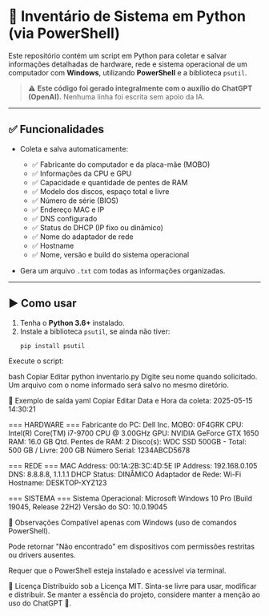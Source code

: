 # 🧾 Inventário de Sistema em Python (via PowerShell)

Este repositório contém um script em Python para coletar e salvar informações detalhadas de hardware, rede e sistema operacional de um computador com **Windows**, utilizando **PowerShell** e a biblioteca `psutil`.

> ⚠️ **Este código foi gerado integralmente com o auxílio do ChatGPT (OpenAI).** Nenhuma linha foi escrita sem apoio da IA.

---

## ✅ Funcionalidades

- Coleta e salva automaticamente:
  - ✅ Fabricante do computador e da placa-mãe (MOBO)
  - ✅ Informações da CPU e GPU
  - ✅ Capacidade e quantidade de pentes de RAM
  - ✅ Modelo dos discos, espaço total e livre
  - ✅ Número de série (BIOS)
  - ✅ Endereço MAC e IP
  - ✅ DNS configurado
  - ✅ Status do DHCP (IP fixo ou dinâmico)
  - ✅ Nome do adaptador de rede
  - ✅ Hostname
  - ✅ Nome, versão e build do sistema operacional

- Gera um arquivo `.txt` com todas as informações organizadas.

---

## ▶️ Como usar

1. Tenha o **Python 3.6+** instalado.
2. Instale a biblioteca `psutil`, se ainda não tiver:
   ```bash
   pip install psutil
Execute o script:

bash
Copiar
Editar
python inventario.py
Digite seu nome quando solicitado. Um arquivo com o nome informado será salvo no mesmo diretório.

📄 Exemplo de saída
yaml
Copiar
Editar
Data e Hora da coleta: 2025-05-15 14:30:21

=== HARDWARE ===
Fabricante do PC: Dell Inc.
MOBO: 0F4GRK
CPU: Intel(R) Core(TM) i7-9700 CPU @ 3.00GHz
GPU: NVIDIA GeForce GTX 1650
RAM: 16.0 GB
Qtd. Pentes de RAM: 2
Disco(s): WDC SSD 500GB - Total: 500 GB / Livre: 200 GB
Número Serial: 1234ABCD5678

=== REDE ===
MAC Address: 00:1A:2B:3C:4D:5E
IP Address: 192.168.0.105
DNS: 8.8.8.8, 1.1.1.1
DHCP Status: DINÂMICO
Adaptador de Rede: Wi-Fi
Hostname: DESKTOP-XYZ123

=== SISTEMA ===
Sistema Operacional: Microsoft Windows 10 Pro (Build 19045, Release 22H2)
Versão do SO: 10.0.19045

📌 Observações
Compatível apenas com Windows (uso de comandos PowerShell).

Pode retornar "Não encontrado" em dispositivos com permissões restritas ou drivers ausentes.

Requer que o PowerShell esteja instalado e acessível via terminal.

📜 Licença
Distribuído sob a Licença MIT.
Sinta-se livre para usar, modificar e distribuir. Se manter a essência do projeto, considere manter a menção ao uso do ChatGPT 🤖.

